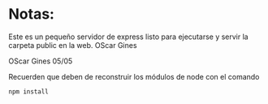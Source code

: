 # Notas:

Este es un pequeño servidor de express listo para ejecutarse y servir la carpeta public en la web. OScar Gines

OScar Gines 05/05

Recuerden que deben de reconstruir los módulos de node con el comando

```
npm install
```